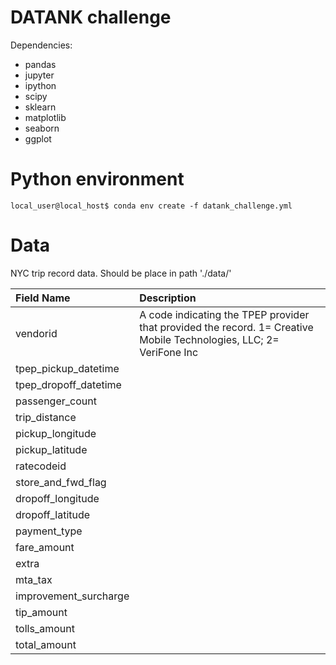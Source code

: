 # DATANK challenge

Dependencies:
- pandas
- jupyter
- ipython
- scipy
- sklearn
- matplotlib
- seaborn
- ggplot

# Python environment
```console
local_user@local_host$ conda env create -f datank_challenge.yml
```

# Data
NYC trip record data. Should be place in path './data/'

| Field Name | Description |
| :---         | :---           |
| vendorid   | A code indicating the TPEP provider that provided the record. 1= Creative Mobile Technologies, LLC; 2= VeriFone Inc      |
| tpep_pickup_datetime   |       |
| tpep_dropoff_datetime   |       |
| passenger_count   |       |
| trip_distance   |       |
| pickup_longitude   |       |
| pickup_latitude   |       |
| ratecodeid   |       |
| store_and_fwd_flag   |       |
| dropoff_longitude   |       |
| dropoff_latitude   |       |
| payment_type   |       |
| fare_amount   |       |
| extra   |       |
| mta_tax   |       |
| improvement_surcharge   |       |
| tip_amount   |       |
| tolls_amount   |       |
| total_amount   |       |
